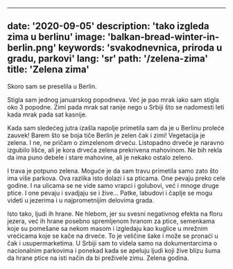 ---
date: '2020-09-05'
description: 'tako izgleda zima u berlinu'
image: 'balkan-bread-winter-in-berlin.png'
keywords: 'svakodnevnica, priroda u gradu, parkovi'
lang: 'sr'
path: '/zelena-zima'
title: 'Zelena zima'
------
Skoro sam se preselila u Berlin.

Stigla sam jednog januarskog popodneva. Već je pao mrak iako sam stigla oko 3 popodne. Zimi pada mrak sat ranije nego u Srbiji što se nadomesti leti kada mrak pada sat kasnije.

Kada sam sledećeg jutra izašla napolje primetila sam da je u Berlinu proleće zauvek! Barem što se boja tiče Berlin je zelen čak i zimi! Vegetacija je zelena. I ne, ne pričam o zimzelenom drveću. Listopadno drveće je naravno izgubilo lišće, ali je kora drveća zelena prekrivena mahovinom. Ne bih rekla da ima puno debele i stare mahovine, ali je nekako ostalo zeleno.

I trava je potpuno zelena. Moguće je da sam travu primetila samo zato što ima više parkova.
Ova razlika isto dolazi i sa pticama. One pevaju preko cele godine. I na ulicama se ne vide samo vrapci i golubovi, već i mnoge druge ptice. I one pevaju i svadjaju se i žive... Patke, labudovi i čaplje se mogu videti u jezerima i u najprometnijim delovima grada.

Isto tako, ljudi ih hrane. Ne hlebom, jer su svesni negativnog efekta na floru jezera, već ih hrane posebno spremljenom hranom za ptice, semenkama koje su pomešane sa nekom masom i izgledaju kao kuglice u mrežnim vrećicama koje se kače na drveće. To je veličine šake i može se pronaći u čak i usupermarketima.
U Srbiji sam to videla samo na dokumentarcima o nacionalnim parkovima i ponekad kada se apeluju ljudi koji žive blizu šuma da hrane ptice na isti način da bi preživele zimu.
Zelena godina.
